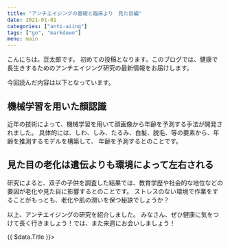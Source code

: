 ```yaml
---
title: "アンチエイジングの基礎と臨床より　見た目編"
date: 2021-01-01
categories: ["anti-aiing"]
tags: ["go", "markdown"]
menu: main
---
```


こんにちは。豆太郎です。
初めての投稿となります。このブログでは、健康で長生きするためのアンチエイジング研究の最新情報をお届けします。

今回読んだ内容は以下となっています。

## 機械学習を用いた顔認識

近年の技術によって、機械学習を用いて顔画像から年齢を予測する手法が開発されました。
具体的には、しわ、しみ、たるみ、白髪、脱毛、等の要素から、年齢を推測するモデルを構築して、
年齢を予測するとのことです。

## 見た目の老化は遺伝よりも環境によって左右される

研究によると、双子の子供を調査した結果では、教育学歴や社会的な地位などの要因が老化や見た目に影響するとのことです。
ストレスのない環境で作業をすることがもっとも、老化や肌の潤いを保つ秘訣でしょうか？




以上、アンチエイジングの研究を紹介しました。
みなさん、ぜひ健康に気をつけて長く行きましょう！では、また来週にお会いしましょう！
<div>
  {{ $data.Title }}>
</div>
